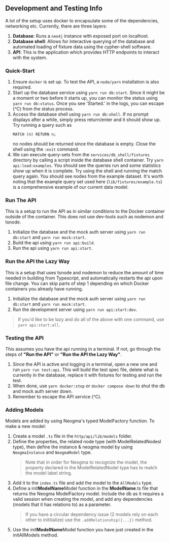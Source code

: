 ## Development and Testing Info
A lot of the setup uses docker to encapsulate some of the dependencies, networking etc. Currently, there are three layers:

1. **Database**: Runs a `neo4j` instance with exposed port on localhost.
2. **Database shell**: Allows for interactive querying of the database and automated loading of fixture data using the cypher-shell software.
3. **API**: This is the application which provides HTTP endpoints to interact with the system.

### Quick-Start
1. Ensure `docker` is set up. To test the API, a `node/yarn` installation is also required.
2. Start up the database service using `yarn run db:start`. Since it might be a moment or two before it starts up, you can monitor the status using `yarn run db:status`. Once you see 'Started.' in the logs, you can escape (^C) from the status process.
3. Access the database shell using `yarn run db:shell`. If no prompt displays after a while, simply press return/enter and it should show up. Try running a query such as
    ```cypher
    MATCH (n) RETURN n;
    ```
    no nodes should be returned since the database is empty. Close the shell using the `:exit` command.
4. We can execute query-sets from the `services/db_shell/fixtures` directory by calling a script inside the database shell container. Try `yarn api:load:examples`. You should see the queries run and some statistics show up when it is complete. Try using the shell and running the match query again. You should see nodes from the example dataset. It's worth noting that the example query set used here (`lib/fixtures/example.ts`) is a comprehensive example of our current data model. 

### Run The API 
This is a setup to run the API as in similar conditions to the Docker container outside of the container. This does not use dev-tools such as nodemon and tsnode.
1. Initialize the database and the mock auth server using `yarn run db:start` and `yarn run mock:start`.
2. Build the api using `yarn run api:build`.
3. Run the api using `yarn run api:start`.

### Run the API the Lazy Way
This is a setup that uses tsnode and nodemon to reduce the amount of time needed in building from Typescript, and automatically restarts the api upon file change. You can skip parts of step 1 depending on which Docker containers you  already have running.
1. Initialize the database and the mock auth server using `yarn run db:start` and `yarn run mock:start`.
2. Run the development server using `yarn run api:start:dev`. 
> If you'd like to be lazy and do all of the above with one command, use `yarn api:start:all`. 

### Testing the API
This assumes you have the api running in a terminal. If not, go through the steps of **"Run the API"** or **"Run the API the Lazy Way"**.
1. Since the API is active and logging in a terminal, open a new one and run `yarn run test:api`. This will build the test spec file, delete what is currently in the database, replace it with fixtures for testing and run the test.
5. When done, use `yarn docker:stop` or `docker compose down` to shut the db and mock auth server down.
6. Remember to escape the API service (^C).

### Adding Models
Models are added by using Neogma's typed ModelFactory function. To make a new model:
1. Create a model `.ts` file in the `http/api/lib/models` folder.
2. Define the properties, the related node type (with ModelRelatedNodesI type), then define the instance & neogma model by using `NeogmaInstance` and `NeogmaModel` type.
    > Note that in order for Neogma to recognize the model, the property declared in the ModelRelatedNodeI type has to match the model label string.
3. Add it to the `index.ts` file and add the model to the `AllModels` type.
4. Define a init**ModelName**Model function in the **ModelName**.ts file that returns the Neogma ModelFactory model. Include the db as it requires a valid session when creating the model, and add any dependencies (models that it has relations to) as a parameter.
    > If you have a circular dependency issue (2 models rely on each other to initilialize) use the `.addRelationship({...})` method.
5. Use the init**ModelName**Model function you have just created in the initAllModels method.
